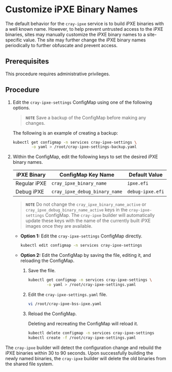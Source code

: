 # Customize iPXE Binary Names

The default behavior for the `cray-ipxe` service is to build iPXE binaries with a well known name. However, to help
prevent untrusted access to the iPXE binaries, sites may manually customize the iPXE binary names to a site-specific
value. The site may further change the iPXE binary names periodically to further obfuscate and prevent access.

## Prerequisites

This procedure requires administrative privileges.

## Procedure

1. Edit the `cray-ipxe-settings` ConfigMap using one of the following options.

   > **`NOTE`** Save a backup of the ConfigMap before making any changes.

   The following is an example of creating a backup:

    ```bash
    kubectl get configmap -n services cray-ipxe-settings \
            -o yaml > /root/cray-ipxe-settings-backup.yaml
    ```

1. Within the ConfigMap, edit the following keys to set the desired iPXE binary names.

   | iPXE Binary  | ConfigMap Key Name            | Default Value    |
   |--------------|-------------------------------|------------------|
   | Regular iPXE | `cray_ipxe_binary_name`       | `ipxe.efi`       |
   | Debug iPXE   | `cray_ipxe_debug_binary_name` | `debug-ipxe.efi` |

   > **`NOTE`** Do not change the `cray_ipxe_binary_name_active` or
   `cray_ipxe_debug_binary_name_active` keys in the
   `cray-ipxe-settings` ConfigMap. The `cray-ipxe` builder will automatically update these keys with the name of the currently built iPXE images once they are available.

    - **Option 1:** Edit the `cray-ipxe-settings` ConfigMap directly.
    
      ```bash
      kubectl edit configmap -n services cray-ipxe-settings
      ```
    
    - **Option 2:** Edit the ConfigMap by saving the file, editing it, and reloading the ConfigMap.

        1. Save the file.
    
           ```bash
           kubectl get configmap -n services cray-ipxe-settings \
                   -o yaml > /root/cray-ipxe-settings.yaml
           ```
    
        2. Edit the `cray-ipxe-settings.yaml` file.
    
           ```bash
           vi /root/cray-ipxe-bss-ipxe.yaml
           ```
    
        3. Reload the ConfigMap.
    
           Deleting and recreating the ConfigMap will reload it.
    
           ```bash
           kubectl delete configmap -n services cray-ipxe-settings
           kubectl create -f /root/cray-ipxe-settings.yaml
           ```

The `cray-ipxe` builder will detect the configuration change and rebuild the iPXE binaries within 30 to 90 seconds. Upon
successfully building the newly named binaries, the `cray-ipxe` builder will delete the old binaries from the shared file
system.
